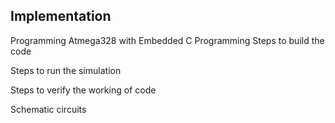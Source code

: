 ## Implementation
Programming Atmega328 with Embedded C Programming
Steps to build the code

Steps to run the simulation

Steps to verify the working of code

Schematic circuits
